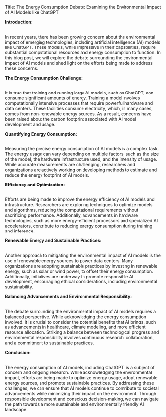 Title: The Energy Consumption Debate: Examining the Environmental Impact of AI Models like ChatGPT

<strong>Introduction:</strong><br /><br />

In recent years, there has been growing concern about the environmental impact of emerging technologies, including artificial intelligence (AI) models like ChatGPT. These models, while impressive in their capabilities, require substantial computational resources and energy consumption to function. In this blog post, we will explore the debate surrounding the environmental impact of AI models and shed light on the efforts being made to address these concerns.

<strong>The Energy Consumption Challenge:</strong><br /><br />

It is true that training and running large AI models, such as ChatGPT, can consume significant amounts of energy. Training a model involves computationally intensive processes that require powerful hardware and data centers. These facilities consume electricity, which, in many cases, comes from non-renewable energy sources. As a result, concerns have been raised about the carbon footprint associated with AI model development and usage.

<strong>Quantifying Energy Consumption:</strong><br /><br />

Measuring the precise energy consumption of AI models is a complex task. The energy usage can vary depending on multiple factors, such as the size of the model, the hardware infrastructure used, and the intensity of usage. While accurate measurements are challenging, researchers and organizations are actively working on developing methods to estimate and reduce the energy footprint of AI models.

<strong>Efficiency and Optimization:</strong><br /><br />

Efforts are being made to improve the energy efficiency of AI models and infrastructure. Researchers are exploring techniques to optimize models and algorithms, reducing the computational requirements without sacrificing performance. Additionally, advancements in hardware technologies, such as more energy-efficient processors and specialized AI accelerators, contribute to reducing energy consumption during training and inference.

<strong>Renewable Energy and Sustainable Practices:</strong><br /><br />

Another approach to mitigating the environmental impact of AI models is the use of renewable energy sources to power data centers. Many organizations are adopting sustainable practices by investing in renewable energy, such as solar or wind power, to offset their energy consumption. Additionally, initiatives are underway to promote responsible AI development, encouraging ethical considerations, including environmental sustainability.

<strong>Balancing Advancements and Environmental Responsibility:</strong><br /><br />

The debate surrounding the environmental impact of AI models requires a balanced perspective. While acknowledging the energy consumption involved, it is crucial to consider the potential benefits that AI brings, such as advancements in healthcare, climate modeling, and more efficient resource allocation. Striking a balance between technological progress and environmental responsibility involves continuous research, collaboration, and a commitment to sustainable practices.

<strong>Conclusion:</strong><br /><br />

The energy consumption of AI models, including ChatGPT, is a subject of concern and ongoing research. While acknowledging the environmental impact, efforts are being made to optimize energy usage, adopt renewable energy sources, and promote sustainable practices. By addressing these challenges, we can ensure that AI models continue to contribute to societal advancements while minimizing their impact on the environment. Through responsible development and conscious decision-making, we can navigate the path towards a more sustainable and environmentally friendly AI landscape.
